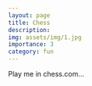 ```yaml
---
layout: page
title: Chess
description: 
img: assets/img/1.jpg
importance: 3
category: fun
---
```


Play me in chess.com...  